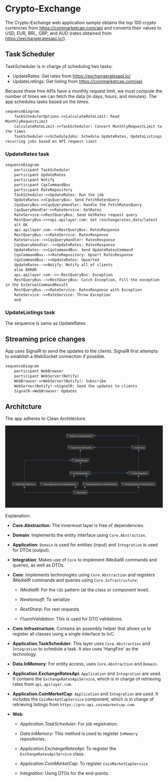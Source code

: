 # Crypto-Exchange
The Crypto-Exchange web application sample obtains the top 100 crypto currencies from https://coinmarketcap.com/api and converts their values to USD, EUR, BRL, GBP, and AUD (rates obtained from https://exchangeratesapi.io/).

## Task Scheduler
TaskScheduler is in charge of scheduling two tasks:
- UpdateRates: Get rates from https://exchangeratesapi.io/
- UpdateListings: Get listing from https://coinmarketcap.com/api

Because these free APIs have a monthly request limit, we must compute the number of times we can fetch the data (in days, hours, and minutes).
The app schedules tasks based on the times.

```mermaid
sequenceDiagram
    TaskSchedulerOptions->>CalculateRateLimit: Read MonthlyRequestLimit
    CalculateRateLimit->>TaskScheduler: Convert MonthlyRequestLimit to the times
    TaskScheduler->>ScheduleJobs: Schedule UpdateRates, UpdateListings recurring jobs based on API request limit
```

### UpdateRates task

```mermaid
sequenceDiagram
    participant TaskScheduler
    participant UpdateRates
    participant Notify
    participant CqsCommandBus
    participant RateRepository    
    TaskScheduler->>UpdateRates: Run the job
    UpdateRates->>CqsQueryBus: Send FetchRatesQuery
    CqsQueryBus->>CqsQueryHandler: Handle the FetchRatesQuery
    CqsQueryHandler->>RateService: GetRates 
    RateService->>RestQueryBus: Send GetRates request query    
    RestQueryBus->>+api.apilayer.com: Get /exchangerates_data/latest
    alt OK
    api.apilayer.com-->>RestQueryBus: RatesResponse    
    RestQueryBus-->>RateService: RatesResponse
    RateService-->>CqsQueryHandler: RatesResponse
    CqsQueryHandler-->>UpdateRates: RatesResponse
    UpdateRates-->>CqsCommandBus: Send UpdateRatesCommand
    CqsCommandBus-->>RateRepository: Upsert RatesResponse
    CqsCommandBus-->>UpdateRates: Upserted
    UpdateRates-->>Notify: Notify all of clients
    else ERROR
    api.apilayer.com-->>-RestQueryBus: Exception
    RestQueryBus-->>RestQueryBus: Catch Exception, Fill the exception in the ExternalCommandResult
    RestQueryBus-->>RateService: RatesResponse with Exception
    RateService-->>RateService: Throw Exception
    end
```

### UpdateListings task

The sequence is same as UpdateRates

## Streaming price changes
App uses SignalR to send the updates to the clients. SignalR first attempts to establish a WebSocket connection if possible.
```mermaid
sequenceDiagram
    participant WebBrowser
    participant WebServer(Notify)
    WebBrowser->>WebServer(Notify): Subscribe 
    WebServer(Notify)->SignalR: Send the updates to clients
    SignalR->WebBrowser: Updates 
```
## Architcture

The app adheres to Clean Architecture.

![diagram.png](assets%2Fdiagram.png)

Explanation:

- **Core.Abstraction**: The innermost layer is free of dependencies.

- **Domain**: Implements the entity interface using `Core.Abstraction`.

- **Application**: `Domain` is used for entities (input) and `Integration` is used for DTOs (output).

- **Integration**: Makes use of `Core` to implement IMediatR commands and queries, as well as DTOs.

- **Core**: Implements technologies using `Core.Abstraction` and registers IMediatR commands and queries using `Core.Infrastructure`:

  - *IMediatR*: For the `CQS` pattern (at the class or component level).

  - *Newtonsoft*: To serialize

  - *RestSharp*: For rest requests

  - *FluentValidation*: This is used for DTO validations.

- **Core.Infrastructure**: Contains an assembly helper that allows us to register all classes using a single interface to IoC.

- **Application.TaskScheduler**: This layer uses `Core.Abstraction` and `Integration` to schedule a task. It also uses 'HangFire' as the technology.

- **Data.InMemory**: For entity access, uses `Core.Abstraction` and `Domain`.

- **Application.ExchangeRatesApi**: `Application` and `Integration` are used. It contains the `ExchangeRatesApiService`, which is in charge of retrieving rates from `api.apilayer.com`.

- **Application.CoinMarketCap**: `Application` and `Integration` are used. It includes the `CoinMarketCapService` component, which is in charge of retrieving listings from `https://pro-api.coinmarketcap.com`.

- **Web**:

  - *Application.TaskScheduler*: For job registration.

  - *Data.InMemory*: This method is used to register `InMemory` repositories.

  - *Application.ExchangeRatesApi*: To register the `ExchangeRatesApiService` class.

  - *Application.CoinMarketCap*: To register `CoinMarketCapService`

  - *Integration*: Using DTOs for the end-points.